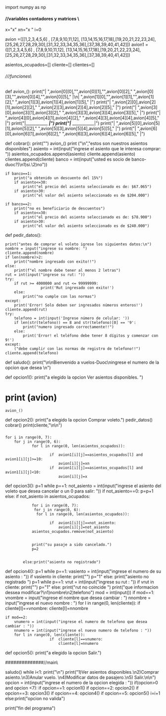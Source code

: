 import numpy as np

#### //variables contadores y matrices \\
x="x"
xn="x "
i=0

avion =([[1,2,3,4,5,6] , [7,8,9,10,11,12], [13,14,15,16,17,18],[19,20,21,22,23,24],[25,26,27,28,29,30],[31,32,33,34,35,36],[37,38,39,40,41,42]])
avion1 =([[1,2,3,4,5,6] , [7,8,9,10,11,12], [13,14,15,16,17,18],[19,20,21,22,23,24],[25,26,27,28,29,30],[31,32,33,34,35,36],[37,38,39,40,41,42]])

asientos_ocupados=[]
cliente=[]
clientes=[]

###### ///funciones\\



def avion_():
    print("|   ",avion[0][0],"",avion[0][1],"",avion[0][2],"   ",avion[0][3],"",avion[0][4],"",avion[0][5],"   |\n|   ",avion[1][0],"",avion[1][1],"",avion[1][2],"  ",avion[1][3],avion[1][4],avion[1][5],"   |")
    print("|   ",avion[2][0],avion[2][1],avion[2][2]," ",avion[2][3],avion[2][4],avion[2][5],"   |")
    print("|   ",avion[3][0],avion[3][1],avion[3][2]," ",avion[3][3],avion[3][4],avion[3][5],"   |")
    print("|   ",avion[4][0],avion[4][1],avion[4][2]," ",avion[4][3],avion[4][4],avion[4][5],"   |")
    print("|___________     ___________|")
    print("|___________     ___________|")
    print("|   ",avion[5][0],avion[5][1],avion[5][2]," ",avion[5][3],avion[5][4],avion[5][5],"   |")
    print("|   ",avion[6][0],avion[6][1],avion[6][2]," ",avion[6][3],avion[6][4],avion[6][5],"   |")


def cobrar():
    print("")
    avion_()
    print ("\n","estos son nuestros asientos disponibles")
    asiento = int(input("ingrese el asiento que le interesa comprar: "))
    asientos_ocupados.append(asiento)
    cliente.append(asiento)
    clientes.append(cliente)
    banco = int(input("usted es socio de banco-duoc?)\n1)si.\2)no"))

    if banco==1:
        print("a obtenido un descuento del 15%")
        if asiento<=30:
            print("el precio del asiento seleccionado es de: $67.065")
        if asiento>30:
            print("el valor del asiento seleccionado es de $204.000")

    if banco==2:
        print("no es beneficiario de descuentos")
        if asiento<=30:
            print("el precio del asiento seleccionado es de: $78.900")
        if asiento>30:
            print("el valor del asiento seleccionado es de $240.000")
    
def pedir_datos():
    
    print("antes de comprar el voleto igrese los siguientes datos:\n")
    nombre = input("ingrese su nombre: ")
    cliente.append(nombre)
    if len(nombre)>2:
        print("nombre ingresado con exito!!")
    else:
        print(f"el nombre debe tener al menos 2 letras")
    rut = int(input("ingrese su rut: "))
    try:
        if rut >= 4000000 and rut <= 99999999:
                    print('Rut ingresado con exito!')
        else:
            print("no cumple con las normas")
    except:
        print('Error! Solo deben ser ingresados números enteros!')
    cliente.append(rut)
    try:
        telefono = int(input('Ingrese número de celular: '))
        if len(str(telefono)) == 8 and str(telefono)[0] == '9':
            print("numero ingresado correctamente!!")
        else:
            print('Error! el teléfono debe tener 8 dígitos y comenzar con 9!')
    except:
        ("debe cumplir con las normas de registro de telefono!!")
    cliente.append(telefono)
   
  



    

def saludo():
    print("\n\nBienvenido a vuelos-Duoc\ningrese el numero de la opcion que desea \n")

def opcion1():
    print("a elegido la opcion Ver asientos disponibles. ")
   # print (avion)
    avion_()

def opcion2():
    print("a elegido la opcion Comprar voleto.")
    pedir_datos()
    cobrar()
    print(cliente,"\n\n")

    
#####
    for i in range(0, 7):
        for j in range(0, 6):
                for l in range(0, len(asientos_ocupados)):

                        if  avion1[i][j]==asientos_ocupados[l] and avion1[i][j]>=10:
                            avion[i][j]=xn
                        if  avion1[i][j]==asientos_ocupados[l] and avion1[i][j]<10:
                            avion[i][j]=x

def opcion3():
    p=1
    while p==1:
        not_asiento = int(input("ingrese el asiento del voleto que  desea cancelar o un 0 para salir: "))
        if not_asiento==0:
            p=p+1
        else:
            if not_asiento in asientos_ocupados:
                
                for i in range(0, 7):
                 for j in range(0, 6):
                  for l in range(0, len(asientos_ocupados)):

                        if  avion1[i][j]==not_asiento:
                            avion[i][j]=not_asiento
                asientos_ocupados.remove(not_asiento)
                
                
                print("su pasaje a sido cancelado.")
                p=2

                
            else:print("asiento no registrado")
  

def opcion4():
    p=1
    while p==1:
        vasiento = int(input("ingrese el numero de su asiento : "))
        if vasiento in cliente:
            print("")
            p="1"
        else:
            print("asiento no registrado ")
    p=1
    while p==1:
        vrut = int(input("ingrese su rut : "))
        if vrut in cliente:
            print("")
            p="1"
        else:
            print("rut no coincide ")
    print("que informacion dessea modificar?\n1)nombre\n2)telefono")
    mod = int(input())
    if mod==1:
        vnombre = input("ingrese el nombre que desea cambiar : ")
        nnombre = input("ingrese el nuevo nombre : ")
        for l in range(0, len(cliente)):
                        if  cliente[l]==vnombre:
                            cliente[l]=nnombre
        
    if mod==2:
        vnumero = int(input("ingrese el numero de telefono que desea cambiar : "))
        nnumero = int(input("ingrese el nuevo numero de telefono : "))
        for l in range(0, len(cliente)):
                        if  cliente[l]==vnumero:
                            cliente[l]=nnumero

def opcion5():
    print("a elegido la opcion Salir.")


##############//main\\

saludo()
while i<1:
    print("\n")
    print("1)Ver asientos disponibles.\n2)Comprar asiento.\n3)Anular vuelo. \n4)Modificar datos de pasajero.\n5) Salir.\n\n")
    opcion = int(input("ingrese el numero de la opcion elegida : "))
    if(opcion>0 and opcion <7):
            if opcion==1:
                opcion1()
            if opcion==2:
                opcion2()
            if opcion==3:
                opcion3()
            if opcion==4:
                opcion4()
            if opcion==5:
                opcion5()
                i=i+1
    else:print("opcion no valida")
    
    
print("fin del programa")
